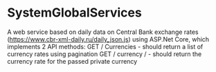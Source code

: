 # SystemGlobalServices
A web service based on daily data on Central Bank exchange rates (https://www.cbr-xml-daily.ru/daily_json.js) using ASP.Net Core, which implements 2 API methods:
GET / Currencies - should return a list of currency rates using pagination
GET / currency / - should return the currency rate for the passed private currency
